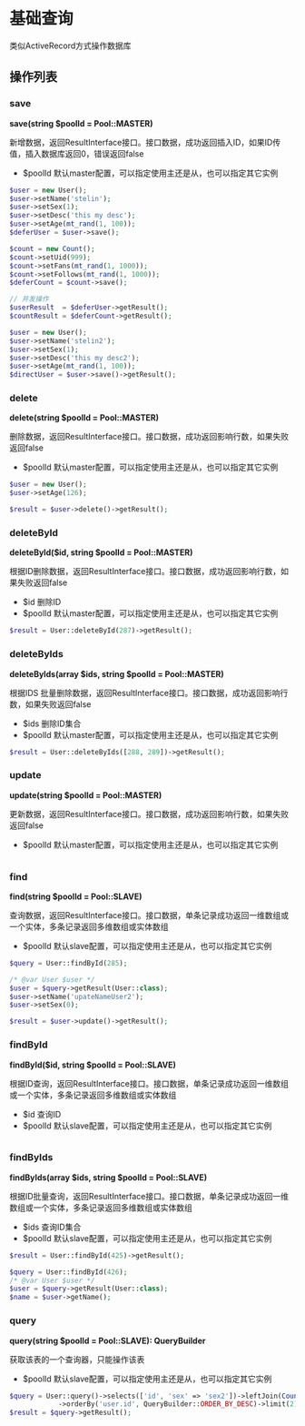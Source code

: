 # 基础查询
类似ActiveRecord方式操作数据库

## 操作列表

### save

**save(string $poolId = Pool::MASTER)**

新增数据，返回ResultInterface接口。接口数据，成功返回插入ID，如果ID传值，插入数据库返回0，错误返回false

- $poolId 默认master配置，可以指定使用主还是从，也可以指定其它实例

```php
$user = new User();
$user->setName('stelin');
$user->setSex(1);
$user->setDesc('this my desc');
$user->setAge(mt_rand(1, 100));
$deferUser = $user->save();

$count = new Count();
$count->setUid(999);
$count->setFans(mt_rand(1, 1000));
$count->setFollows(mt_rand(1, 1000));
$deferCount = $count->save();

// 并发操作
$userResult  = $deferUser->getResult();
$countResult = $deferCount->getResult();

$user = new User();
$user->setName('stelin2');
$user->setSex(1);
$user->setDesc('this my desc2');
$user->setAge(mt_rand(1, 100));
$directUser = $user->save()->getResult();
```

### delete

**delete(string $poolId = Pool::MASTER)**

删除数据，返回ResultInterface接口。接口数据，成功返回影响行数，如果失败返回false

- $poolId 默认master配置，可以指定使用主还是从，也可以指定其它实例

```php
$user = new User();
$user->setAge(126);

$result = $user->delete()->getResult();
```

### deleteById

**deleteById($id, string $poolId = Pool::MASTER)**   

根据ID删除数据，返回ResultInterface接口。接口数据，成功返回影响行数，如果失败返回false

- $id 删除ID
- $poolId 默认master配置，可以指定使用主还是从，也可以指定其它实例

```php
$result = User::deleteById(287)->getResult();
```

### deleteByIds

**deleteByIds(array $ids, string $poolId = Pool::MASTER)**   

根据IDS 批量删除数据，返回ResultInterface接口。接口数据，成功返回影响行数，如果失败返回false

- $ids 删除ID集合
- $poolId 默认master配置，可以指定使用主还是从，也可以指定其它实例

```php
$result = User::deleteByIds([288, 289])->getResult();
```

### update

**update(string $poolId = Pool::MASTER)**   

更新数据，返回ResultInterface接口。接口数据，成功返回影响行数，如果失败返回false

- $poolId 默认master配置，可以指定使用主还是从，也可以指定其它实例

```php
```


### find

**find(string $poolId = Pool::SLAVE)**   

查询数据，返回ResultInterface接口。接口数据，单条记录成功返回一维数组或一个实体，多条记录返回多维数组或实体数组

- $poolId 默认slave配置，可以指定使用主还是从，也可以指定其它实例

```php
$query = User::findById(285);

/* @var User $user */
$user = $query->getResult(User::class);
$user->setName('upateNameUser2');
$user->setSex(0);

$result = $user->update()->getResult();
```


### findById

**findById($id, string $poolId = Pool::SLAVE)**   

根据ID查询，返回ResultInterface接口。接口数据，单条记录成功返回一维数组或一个实体，多条记录返回多维数组或实体数组

- $id 查询ID
- $poolId 默认slave配置，可以指定使用主还是从，也可以指定其它实例

```php
```


### findByIds

**findByIds(array $ids, string $poolId = Pool::SLAVE)**   

根据ID批量查询，返回ResultInterface接口。接口数据，单条记录成功返回一维数组或一个实体，多条记录返回多维数组或实体数组

- $ids 查询ID集合
- $poolId 默认slave配置，可以指定使用主还是从，也可以指定其它实例

```php
$result = User::findById(425)->getResult();

$query = User::findById(426);
/* @var User $user */
$user = $query->getResult(User::class);
$name = $user->getName();
```


### query

**query(string $poolId = Pool::SLAVE): QueryBuilder**  
 
获取该表的一个查询器，只能操作该表

- $poolId 默认slave配置，可以指定使用主还是从，也可以指定其它实例

```php
$query = User::query()->selects(['id', 'sex' => 'sex2'])->leftJoin(Count::class, 'count.uid=user.id')->andWhere('id', 429)
            ->orderBy('user.id', QueryBuilder::ORDER_BY_DESC)->limit(2)->execute();
$result = $query->getResult();
```

